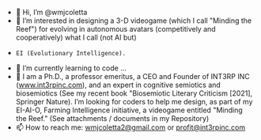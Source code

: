 - 👋 Hi, I’m @wmjcoletta
- 👀 I’m interested in designing a 3-D videogame (which I call "Minding the Reef") for evolving in autonomous avatars (competitively and cooperatively) what I call (not AI but)
-     EI (Evolutionary Intelligence).
- 🌱 I’m currently learning to code ...
- 💞️ I am a Ph.D., a professor emeritus, a CEO and Founder of INT3RP INC (www.int3rpinc.com), and an expert in cognitive semiotics and biosemiotics (See my recent book
     "Biosemiotic Literary Criticism [2021], Springer Nature). I’m looking for coders to help me design, as part of my EI-AI-O, Farming Intelligence initiative, a videogame
     entitled "Minding the Reef." (See attachments / documents in my Repository)
- 📫 How to reach me: wmjcoletta2@gmail.com or profit@int3rpinc.com

<!---
wmjcoletta/wmjcoletta is a ✨ special ✨ repository because its `README.md` (this file) appears on your GitHub profile.
You can click the Preview link to take a look at your changes.
--->
